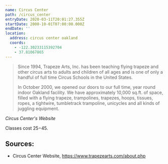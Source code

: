 ```yaml
---
name: Circus Center
path: /circus_center
entryDate: 2020-03-11T20:01:27.355Z
startDate: 2000-10-01T07:00:00.000Z
endDate: ''
location:
  address: circus center oakland
  coords:
    - -122.30233115392704
    - 37.81067865
---
```

> Since 1994, Trapeze Arts, Inc. has been teaching flying trapeze and other circus arts to adults and children of all ages and is one of only a handful of full time Circus Schools in the United States.
>
> In October 2000, we opened our doors to our full time, year round indoor Oakland facility. We have approximately 10,000 sq.ft. of space, filled with a flying trapeze, trampolines, trapezes, hoops, tissues, ropes, a tightwire, tumbletrack trampoline, unicycles and all kinds of juggling equipment.

*Circus Center's Website*

Classes cost $25-$45.

## Sources:

* Circus Center Website, https://www.trapezearts.com/about.php
